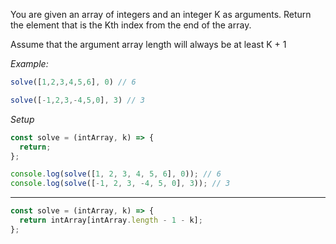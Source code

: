 You are given an array of integers and an integer K as arguments. Return the element that is the Kth index from the end of the array.

Assume that the argument array length will always be at least K + 1

*Example:*
```js
solve([1,2,3,4,5,6], 0) // 6

solve([-1,2,3,-4,5,0], 3) // 3
```
*Setup*
```js
const solve = (intArray, k) => {
  return;
};

console.log(solve([1, 2, 3, 4, 5, 6], 0)); // 6
console.log(solve([-1, 2, 3, -4, 5, 0], 3)); // 3
```

---

```js
const solve = (intArray, k) => {
  return intArray[intArray.length - 1 - k];
};
```